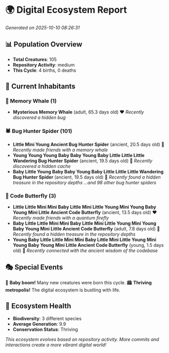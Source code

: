 # 🌍 Digital Ecosystem Report
*Generated on 2025-10-10 08:26:31*

## 📊 Population Overview
- **Total Creatures**: 105
- **Repository Activity**: medium
- **This Cycle**: 4 births, 0 deaths

## 👥 Current Inhabitants

### 🐋 Memory Whale (1)
- **Mysterious Memory Whale** (adult, 65.3 days old) ❤️
  *Recently discovered a hidden bug*

### 🕷️ Bug Hunter Spider (101)
- **Little Mini Young Ancient Bug Hunter Spider** (ancient, 20.5 days old) 💛
  *Recently made friends with a memory whale*
- **Young Young Young Baby Baby Young Baby Little Little Little Wandering Bug Hunter Spider** (ancient, 19.5 days old) 💛
  *Recently discovered a hidden cache*
- **Baby Little Young Baby Baby Young Baby Little Little Little Wandering Bug Hunter Spider** (ancient, 19.5 days old) 💛
  *Recently found a hidden treasure in the repository depths*
  *...and 98 other bug hunter spiders*

### 🦋 Code Butterfly (3)
- **Little Little Mini Mini Baby Little Mini Little Young Mini Young Baby Young Mini Little Ancient Code Butterfly** (ancient, 13.5 days old) ❤️
  *Recently made friends with a quantum firefly*
- **Baby Little Little Mini Mini Baby Little Mini Little Young Mini Young Baby Young Mini Little Ancient Code Butterfly** (adult, 7.8 days old) 💚
  *Recently found a hidden treasure in the repository depths*
- **Young Baby Little Little Mini Mini Baby Little Mini Little Young Mini Young Baby Young Mini Little Ancient Code Butterfly** (young, 1.5 days old) 💚
  *Recently connected with the ancient wisdom of the codebase*

## 🎭 Special Events

🎉 **Baby boom!** Many new creatures were born this cycle.
🏙️ **Thriving metropolis!** The digital ecosystem is bustling with life.

## 🔬 Ecosystem Health
- **Biodiversity**: 3 different species
- **Average Generation**: 9.9
- **Conservation Status**: Thriving

*This ecosystem evolves based on repository activity. More commits and interactions create a more vibrant digital world!*